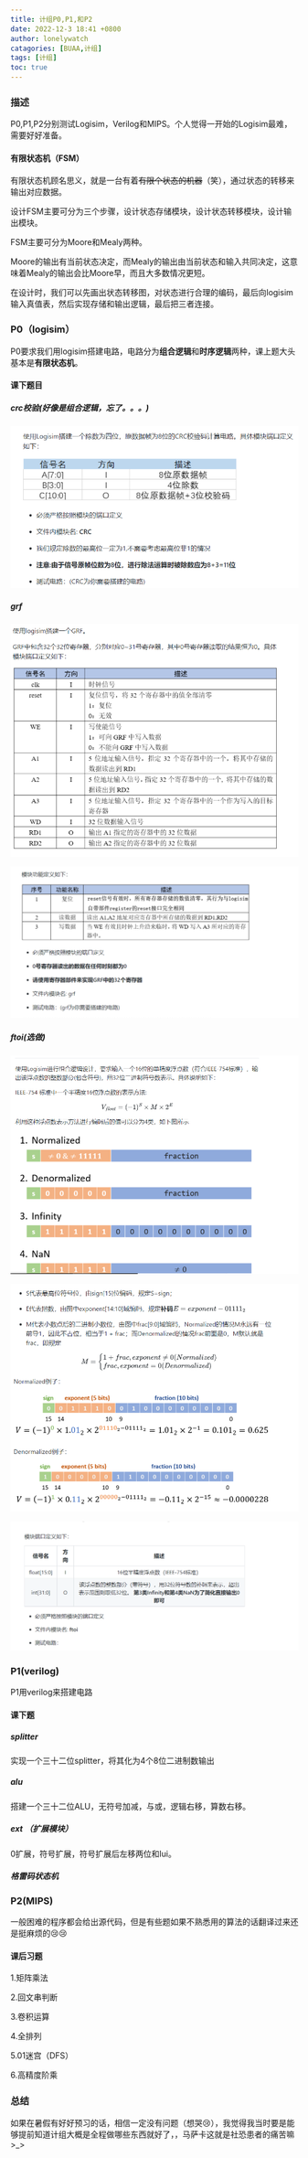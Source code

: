 ```yaml
---
title: 计组P0,P1,和P2
date: 2022-12-3 18:41 +0800
author: lonelywatch
catagories: [BUAA,计组]
tags: [计组]
toc: true
---
```


### 描述

P0,P1,P2分别测试Logisim，Verilog和MIPS。个人觉得一开始的Logisim最难，需要好好准备。

#### 有限状态机（FSM）

有限状态机顾名思义，就是一台有着~~有限个状态的机器~~（笑），通过状态的转移来输出对应数据。

设计FSM主要可分为三个步骤，设计状态存储模块，设计状态转移模块，设计输出模块。

FSM主要可分为Moore和Mealy两种。

Moore的输出有当前状态决定，而Mealy的输出由当前状态和输入共同决定，这意味着Mealy的输出会比Moore早，而且大多数情况更短。

在设计时，我们可以先画出状态转移图，对状态进行合理的编码，最后向logisim输入真值表，然后实现存储和输出逻辑，最后把三者连接。

### P0（logisim）

P0要求我们用logisim搭建电路，电路分为**组合逻辑**和**时序逻辑**两种，课上题大头基本是**有限状态机**。

#### 课下题目

##### crc校验(好像是组合逻辑，忘了。。。)

![crc1](/assets/img/co/p0/crc.PNG)

##### grf

![grf1](/assets/img/co/p0/grf.PNG)

![grf2](/assets/img/co/p0/grf2.PNG)

##### ftoi(选做)

![ftoi](/assets/img/co/p0/ftoi.PNG)

![ftoi2](/assets/img/co/p0/ftoi2.PNG)

![ftoi3](/assets/img/co/p0/ftoi3.PNG)

### P1(verilog)

P1用verilog来搭建电路

#### 课下题

##### splitter

 实现一个三十二位splitter，将其化为4个8位二进制数输出

##### alu

搭建一个三十二位ALU，无符号加减，与或，逻辑右移，算数右移。

##### ext （扩展模块）

0扩展，符号扩展，符号扩展后左移两位和lui。

##### 格雷码状态机

### P2(MIPS)

一般困难的程序都会给出源代码，但是有些题如果不熟悉用的算法的话翻译过来还是挺麻烦的:cry::cry:

#### 课后习题

1.矩阵乘法

2.回文串判断

3.卷积运算

4.全排列

5.01迷宫（DFS）

6.高精度阶乘

### 总结

如果在暑假有好好预习的话，相信一定没有问题（想哭😢），我觉得我当时要是能够提前知道计组大概是全程做哪些东西就好了，，马萨卡这就是社恐患者的痛苦嘛>_>

